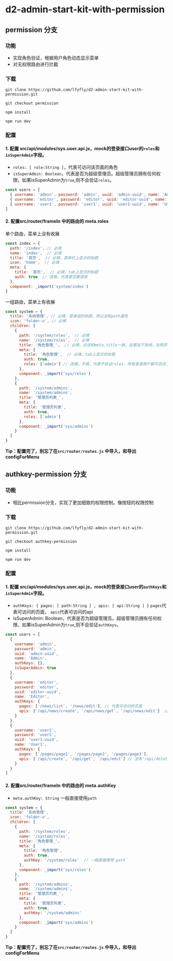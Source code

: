 # d2-admin-start-kit-with-permission


## permission 分支

### 功能
- 实现角色验证，根据用户角色动态显示菜单
- 对无权限路由进行拦截

### 下载

```
git clone https://github.com/lfyfly/d2-admin-start-kit-with-permission.git

git checkout permission

npm install

npm run dev
```

### 配置
#### 1. 配置 src/api/modules/sys.user.api.js，mock的登录接口user的`roles`和`isSuperAdmin`字段。

- `roles: [ role:String ]`，代表可访问该页面的角色
- `isSuperAdmin: Boolean`，代表是否为超级管理员。超级管理员拥有任何权限，如果isSuperAdmin为`true`,则不会验证`roles`。

```js
const users = [
  { username: 'admin', password: 'admin', uuid: 'admin-uuid', name: 'Admin', roles: ['admin'], isSuperAdmin: true },
  { username: 'editor', password: 'editor', uuid: 'editor-uuid', name: 'Editor', roles: ['editor'] },
  { username: 'user1', password: 'user1', uuid: 'user1-uuid', name: 'User1', roles: ['user'] }
]
```

#### 2. 配置src/router/frameIn 中的路由的 meta.roles


单个路由，菜单上没有收展

```js
const index = {
  path: '/index', // 必填
  name: 'index',  // 必填
  title: '首页',  // 必填，菜单栏上显示的标题
  icon: 'home',  // 必填
  meta: {
    title: '首页',  // 必填，tab上显示的标题
    auth: true  // 选填，代表是否要登录
  },
  component: _import('system/index')
}
```
一组路由，菜单上有收展


```js
const system = {
  title: '系统管理', // 必填，菜单组的标题，所以没有path属性
  icon: 'folder-o', // 必填
  children: [
    {
      path: '/system/roles',  // 必填
      name: '/system/roles',  // 必填
      title: '角色管理_',  // 必填，应该和meta.title一致，这里加下划线，在网页中可以看出是代表菜单的title显示
      meta: {
        title: '角色管理',  // 必填，tab上显示的标题
        auth: true, 
        roles: ['admin'] // 选填。不填，代表不验证roles，所有登录用户都可访问；填了代表要验证roles。且不管meta.auth填了什么，都要求登录。
      },
      component: _import('sys/roles')
    },
    {
      path: '/system/admins',
      name: '/system/admins',
      title: '管理员列表_',
      meta: {
        title: '管理员列表',
        auth: true,
        roles: ['admin']
      },
      component: _import('sys/admins')
    }
  ]
}
```

**Tip：配置完了，别忘了在`src/router/routes.js` 中导入，和导出configForMenu**

## authkey-permission 分支

### 功能
- 相比permission分支，实现了更加细致的权限控制。像按钮的权限控制

### 下载
```
git clone https://github.com/lfyfly/d2-admin-start-kit-with-permission.git

git checkout authkey-permission

npm install

npm run dev
```

### 配置
#### 1. 配置 src/api/modules/sys.user.api.js，mock的登录接口user的`authKeys`和`isSuperAdmin`字段。

- `authKeys: { pages: [ path:String ] , apis: [ api:String ] }` `pages`代表可访问的页面， `apis`代表可访问的api
- isSuperAdmin: Boolean，代表是否为超级管理员。超级管理员拥有任何权限，如果isSuperAdmin为`true`,则不会验证`authKeys`。

```js
const users = [
  {
    username: 'admin',
    password: 'admin',
    uuid: 'admin-uuid',
    name: 'Admin',
    authKeys: {},
    isSuperAdmin: true
  },
  {
    username: 'editor',
    password: 'editor',
    uuid: 'editor-uuid',
    name: 'Editor',
    authKeys: {
      pages: ['/news/list', '/news/edit'], // 代表可访问的页面
      apis: ['/api/news/create', '/api/news/get', '/api/news/edit']  // 代表可访问的api
    }
  },
  {
    username: 'user1',
    password: 'user1',
    uuid: 'user1-uuid',
    name: 'User1',
    authKeys: {
      pages: ['/pages/page1', '/pages/page2', '/pages/page3'], 
      apis: ['/api/create', '/api/get', '/api/edit'] // 没有'/api/delete'
    }
  }
]
```

#### 2. 配置src/router/frameIn 中的路由的 meta.authKey

- `meta.authKey: String` 一般直接使用`path`

```js
const system = {
  title: '系统管理',
  icon: 'folder-o',
  children: [
    {
      path: '/system/roles',
      name: '/system/roles',
      title: '角色管理_',
      meta: {
        title: '角色管理',
        auth: true,
        authKey: '/system/roles'  // 一般直接使用`path`
      },
      component: _import('sys/roles')
    },
    {
      path: '/system/admins',
      name: '/system/admins',
      title: '管理员列表_',
      meta: {
        title: '管理员列表',
        auth: true,
        authKey: '/system/admins'
      },
      component: _import('sys/admins')
    }
  ]
}
```
**Tip：配置完了，别忘了在`src/router/routes.js` 中导入，和导出configForMenu**
